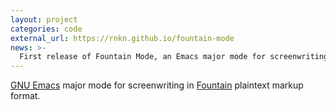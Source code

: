 ```yaml
---
layout: project
categories: code
external_url: https://rnkn.github.io/fountain-mode
news: >-
  First release of Fountain Mode, an Emacs major mode for screenwriting.
---
```


[GNU Emacs][emacs] major mode for screenwriting in [Fountain][] plaintext markup
format.

[emacs]: https://www.gnu.org/software/emacs
[fountain]: https://fountain.io
